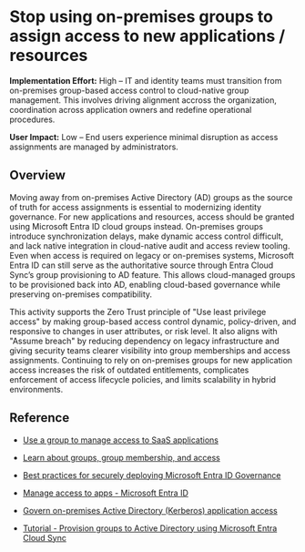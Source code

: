#  Stop using on-premises groups to assign access to new applications / resources

**Implementation Effort:** High – IT and identity teams must transition from on-premises group-based access control to cloud-native group management. This involves driving alignment accross the organization, coordination across application owners and redefine operational procedures.

**User Impact:** Low – End users experience minimal disruption as access assignments are managed by administrators.

## Overview

Moving away from on-premises Active Directory (AD) groups as the source of truth for access assignments is essential to modernizing identity governance. For new applications and resources, access should be granted using Microsoft Entra ID cloud groups instead. On-premises groups introduce synchronization delays, make dynamic access control difficult, and lack native integration in cloud-native audit and access review tooling. Even when access is required on legacy or on-premises systems, Microsoft Entra ID can still serve as the authoritative source through Entra Cloud Sync’s group provisioning to AD feature. This allows cloud-managed groups to be provisioned back into AD, enabling cloud-based governance while preserving on-premises compatibility.

This activity supports the Zero Trust principle of "Use least privilege access" by making group-based access control dynamic, policy-driven, and responsive to changes in user attributes, or risk level. It also aligns with "Assume breach" by reducing dependency on legacy infrastructure and giving security teams clearer visibility into group memberships and access assignments. Continuing to rely on on-premises groups for new application access increases the risk of outdated entitlements, complicates enforcement of access lifecycle policies, and limits scalability in hybrid environments.

## Reference

* [Use a group to manage access to SaaS applications](https://learn.microsoft.com/entra/identity/users/groups-saasapps)

* [Learn about groups, group membership, and access](https://learn.microsoft.com/entra/fundamentals/concept-learn-about-groups)

* [Best practices for securely deploying Microsoft Entra ID Governance](https://learn.microsoft.com/entra/id-governance/best-practices-secure-id-governance)

* [Manage access to apps - Microsoft Entra ID](https://learn.microsoft.com/entra/identity/enterprise-apps/what-is-access-management)

* [Govern on-premises Active Directory (Kerberos) application access](https://learn.microsoft.com/entra/identity/hybrid/cloud-sync/govern-on-premises-groups)

* [Tutorial - Provision groups to Active Directory using Microsoft Entra Cloud Sync](https://learn.microsoft.com/en-us/entra/identity/hybrid/cloud-sync/tutorial-group-provisioning)
